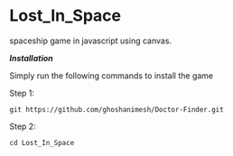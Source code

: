 # Lost_In_Space

spaceship game in javascript using canvas. 

***Installation***

Simply run the following commands to install the game

Step 1:

    git https://github.com/ghoshanimesh/Doctor-Finder.git
    
Step 2:

    cd Lost_In_Space

